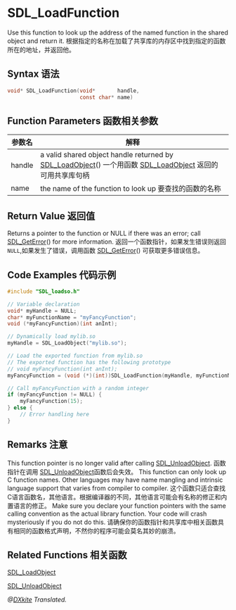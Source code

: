 # SDL_LoadFunction

Use this function to look up the address of the named function in the shared object and return it.
根据指定的名称在加载了共享库的内存区中找到指定的函数所在的地址，并返回他。

## Syntax 语法
```c
void* SDL_LoadFunction(void*       handle,
                       const char* name)
```

## Function Parameters 函数相关参数
| 参数名 |解释 |
|--------|-----|
| handle | a valid shared object handle returned by [SDL_LoadObject](http://wiki.libsdl.org/SDL_LoadObject)()  一个用函数 [SDL_LoadObject](SDL_LoadObject.md) 返回的可用共享库句柄 |
| name   | the name of the function to look up 要查找的函数的名称 |
## Return Value 返回值
Returns a pointer to the function or NULL if there was an error; call [SDL_GetError](http://wiki.libsdl.org/SDL_GetError)() for more information.
返回一个函数指针，如果发生错误则返回`NULL`,如果发生了错误，调用函数 [SDL_GetError](SDL_GetError.md)() 可获取更多错误信息。   

## Code Examples 代码示例

```c
#include "SDL_loadso.h"

// Variable declaration
void* myHandle = NULL;
char* myFunctionName = "myFancyFunction";
void (*myFancyFunction)(int anInt);

// Dynamically load mylib.so
myHandle = SDL_LoadObject("mylib.so");

// Load the exported function from mylib.so
// The exported function has the following prototype
// void myFancyFunction(int anInt);
myFancyFunction = (void (*)(int))SDL_LoadFunction(myHandle, myFunctionName);

// Call myFancyFunction with a random integer
if (myFancyFunction != NULL) {
    myFancyFunction(15);
} else {
    // Error handling here
}
```
 
## Remarks 注意

This function pointer is no longer valid after calling [SDL_UnloadObject](http://wiki.libsdl.org/SDL_UnloadObject).
函数指针在调用 [SDL_UnloadObject](SDL_UnloadObject.md)函数后会失效。
This function can only look up C function names. Other languages may have name mangling and intrinsic language support that varies from compiler to compiler.
这个函数只适合查找C语言函数名，其他语言。根据编译器的不同，其他语言可能会有名称的修正和内置语言的修正。
Make sure you declare your function pointers with the same calling convention as the actual library function. Your code will crash mysteriously if you do not do this.
请确保你的函数指针和共享库中相关函数具有相同的函数格式声明，不然你的程序可能会莫名其妙的崩溃。

##  Related Functions 相关函数

[SDL_LoadObject](SDL_LoadObject.md)

[SDL_UnloadObject](SDL_UnloadObject.md)

*@[DXkite](https://github.com/DXkite) Translated.*